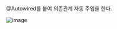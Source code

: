 @Autowired를 붙여 의존관계 자동 주입을 한다.

![image](https://user-images.githubusercontent.com/108928206/181506078-99eedccb-fb55-4a1d-b6f8-e082c565e759.png)
